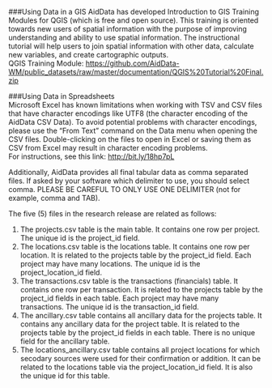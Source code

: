 ###Using Data in a GIS
AidData has developed Introduction to GIS Training Modules for QGIS (which is free and open source). This training is oriented towards new users of spatial information with the purpose of improving understanding and ability to use spatial information. The instructional tutorial will help users to join spatial information with other data, calculate new variables, and create cartographic outputs.  
QGIS Training Module: https://github.com/AidData-WM/public_datasets/raw/master/documentation/QGIS%20Tutorial%20Final.zip   

###Using Data in Spreadsheets  
Microsoft Excel has known limitations when working with TSV and CSV files that have character encodings like UTF8 (the character encoding of the AidData CSV Data). To avoid potential problems with character encodings, please use the “From Text” command on the Data menu when opening the CSV files. Double-clicking on the files to open in Excel or saving them as CSV from Excel may result in character encoding problems.  
For instructions, see this link: http://bit.ly/18hp7pL  

Additionally, AidData provides all final tabular data as comma separated files. If asked by your software which delimiter to use, you should select comma. PLEASE BE CAREFUL TO ONLY USE ONE DELIMITER (not for example, comma and TAB).  

The five (5) files in the research release are related as follows:  
1) The projects.csv table is the main table. It contains one row per project. The unique id is the project_id field.  
2) The locations.csv table is the locations table. It contains one row per location. It is related to the projects table by the project_id field. Each project may have many locations. The unique id is the project_location_id field.  
3) The transactions.csv table is the transactions (financials) table. It contains one row per transaction. It is related to the projects table by the project_id fields in each table. Each project may have many transactions. The unique id is the transaction_id field.  
4) The ancillary.csv table contains all ancillary data for the projects table. It contains any ancillary data for the project table. It is related to the projects table by the project_id fields in each table. There is no unique field for the ancillary table.  
5) The locations_ancillary.csv table contains all project locations for which secodary sources were used for their confirmation or addition. It can be related to the locations table via the project_location_id field. It is also the unique id for this table.
